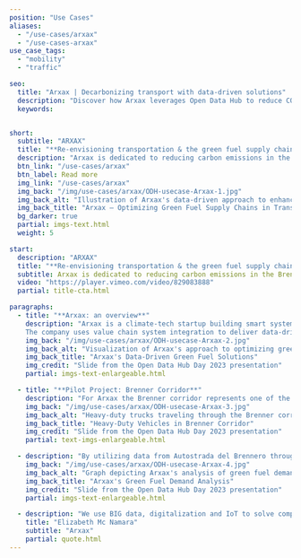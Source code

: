 ```yaml
---
position: "Use Cases"
aliases:
  - "/use-cases/arxax"
  - "/use-cases-arxax"
use_case_tags:
  - "mobility"
  - "traffic"

seo:
  title: "Arxax | Decarbonizing transport with data-driven solutions"
  description: "Discover how Arxax leverages Open Data Hub to reduce CO₂ emissions in the Brenner corridor. Explore data-driven strategies for sustainable transport and logistics."
  keywords:


short:
  subtitle: "ARXAX"
  title: "**Re-envisioning transportation & the green fuel supply chain.**"
  description: "Arxax is dedicated to reducing carbon emissions in the Brenner corridor by optimizing and promoting cleaner transportation through a data-driven approach."
  btn_link: "/use-cases/arxax"
  btn_label: Read more
  img_link: "/use-cases/arxax"
  img_back: "/img/use-cases/arxax/ODH-usecase-Arxax-1.jpg"
  img_back_alt: "Illustration of Arxax's data-driven approach to enhancing green fuel supply chains using Open Data Hub resources."
  img_back_title: "Arxax – Optimizing Green Fuel Supply Chains in Transportation"
  bg_darker: true
  partial: imgs-text.html
  weight: 5

start:
  description: "ARXAX"
  title: "**Re-envisioning transportation & the green fuel supply chain.**"
  subtitle: Arxax is dedicated to reducing carbon emissions in the Brenner corridor by optimizing and promoting cleaner transportation through a data-driven approach.
  video: "https://player.vimeo.com/video/829083888"
  partial: title-cta.html

paragraphs:
  - title: "**Arxax: an overview**"
    description: "Arxax is a climate-tech startup building smart system integration solutions to support and accelerate green transition in transport and logistics.
    The company uses value chain system integration to deliver data-driven intelligent insights. It facilitates the creation of a smart, sustainable, and clean transport and logistics industry."
    img_back: "/img/use-cases/arxax/ODH-usecase-Arxax-2.jpg"
    img_back_alt: "Visualization of Arxax's approach to optimizing green fuel supply chains using data analytics."
    img_back_title: "Arxax's Data-Driven Green Fuel Solutions"
    img_credit: "Slide from the Open Data Hub Day 2023 presentation"
    partial: imgs-text-enlargeable.html

  - title: "**Pilot Project: Brenner Corridor**"
    description: "For Arxax the Brenner corridor represents one of the biggest decarbonization challenges. The Brenner corridor carries about 2,5 million heavy duty trucks on its roads every year. Each one of the trucks emits about 110 tons of CO2 per year and there is a very strong appetite at EU and at local level to decarbonize this sector.The Open Data Hub plays a fundamental role for green fuel market sizing and scoping and fuel demand analytics in heavy-duty transport across Brenner Pass."
    img_back: "/img/use-cases/arxax/ODH-usecase-Arxax-3.jpg"
    img_back_alt: "Heavy-duty trucks traveling through the Brenner corridor, a focus area for Arxax's decarbonization efforts."
    img_back_title: "Heavy-Duty Vehicles in Brenner Corridor"
    img_credit: "Slide from the Open Data Hub Day 2023 presentation"
    partial: text-imgs-enlargeable.html

  - description: "By utilizing data from Autostrada del Brennero through the Open Data Hub, Arxax has the ability to track the density, speed, and count of heavy-duty vehicles. By integrating this data with information from Austria, it becomes possible to trace the routes taken by trucks. This analysis aids in comprehending the demands at precise locations, such as identifying suitable refueling stations and their optimal placements. Such insights contribute to achieving their ultimate objective of establishing an environmentally sustainable TEN-T freight network with reduced or zero carbon emissions."
    img_back: "/img/use-cases/arxax/ODH-usecase-Arxax-4.jpg"
    img_back_alt: "Graph depicting Arxax's analysis of green fuel demand in the transportation sector."
    img_back_title: "Arxax's Green Fuel Demand Analysis"
    img_credit: "Slide from the Open Data Hub Day 2023 presentation"
    partial: imgs-text-enlargeable.html

  - description: "We use BIG data, digitalization and IoT to solve complex questions around fuel demand and the green transition."
    title: "Elizabeth Mc Namara"
    subtitle: "Arxax"
    partial: quote.html
---
```

